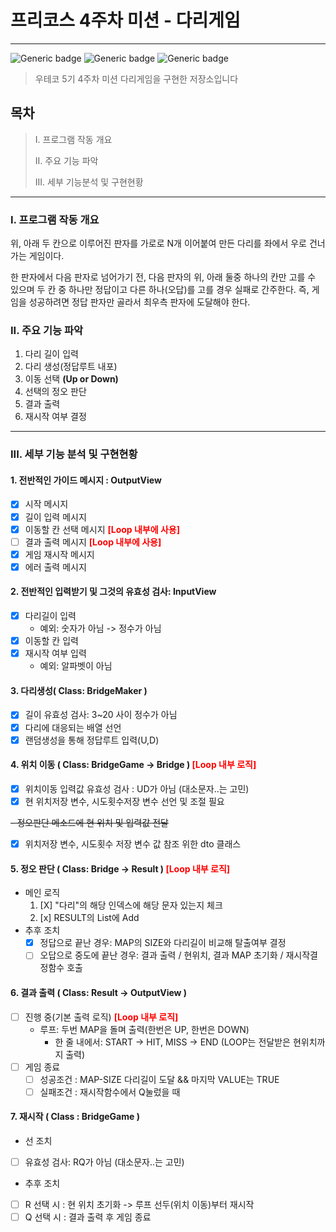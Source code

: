 # 프리코스 4주차 미션 - 다리게임

---

![Generic badge](https://img.shields.io/badge/precourse-week4-green.svg)
![Generic badge](https://img.shields.io/badge/test-6_passed-blue.svg)
![Generic badge](https://img.shields.io/badge/version-1.0.10-brightgreen.svg)

> 우테코 5기 4주차 미션 다리게임을 구현한 저장소입니다

## 목차

> I. 프로그램 작동 개요
>
> II. 주요 기능 파악
>
> III. 세부 기능분석 및 구현현황

___

### I. 프로그램 작동 개요

위, 아래 두 칸으로 이루어진 판자를 가로로 N개 이어붙여 만든 다리를 좌에서 우로 건너가는 게임이다.

한 판자에서 다음 판자로 넘어가기 전, 다음 판자의 위, 아래 둘중 하나의 칸만 고를 수 있으며 두 칸 중 하나만 정답이고 다른 하나(오답)를 고를 경우 실패로 간주한다.
즉, 게임을 성공하려면 정답 판자만 골라서 최우측 판자에 도달해야 한다.

### II. 주요 기능 파악

1. 다리 길이 입력
2. 다리 생성(정답루트 내포)
3. 이동 선택 **(Up or Down)**
4. 선택의 정오 판단
5. 결과 출력
6. 재시작 여부 결정

---

### III. 세부 기능 분석 및 구현현황

#### 1. 전반적인 가이드 메시지 : OutputView

- [x] 시작 메시지
- [x] 길이 입력 메시지
- [x] 이동할 칸 선택 메시지 <span style="color:red">**[Loop 내부에 사용]**
- [ ] 결과 출력 메시지 <span style="color:red">**[Loop 내부에 사용]**
- [x] 게임 재시작 메시지
- [X] 에러 출력 메시지

#### 2. 전반적인 입력받기 및 그것의 유효성 검사: InputView

- [x] 다리길이 입력
    * 예외: 숫자가 아님 -> 정수가 아님
- [x] 이동할 칸 입력
- [x] 재시작 여부 입력
    * 예외: 알파벳이 아님

#### 3. 다리생성( Class: BridgeMaker )

- [X] 길이 유효성 검사: 3~20 사이 정수가 아님
- [X] 다리에 대응되는 배열 선언
- [X] 랜덤생성을 통해 정답루트 입력(U,D)

#### 4. 위치 이동 ( Class: BridgeGame -> Bridge ) <span style="color:red">**[Loop 내부 로직]**

- [X] 위치이동 입력값 유효성 검사 :  UD가 아님 (대소문자..는 고민)
- [X] 현 위치저장 변수, 시도횟수저장 변수 선언 및 조절 필요

~~- 정오판단 메소드에 현 위치 및 입력값 전달~~

- [X] 위치저장 변수, 시도횟수 저장 변수 값 참조 위한 dto 클래스

#### 5. 정오 판단 ( Class: Bridge -> Result ) <span style="color:red">**[Loop 내부 로직]**

* 메인 로직
    1) [X] "다리"의 해당 인덱스에 해당 문자 있는지 체크
    2) [x] RESULT의 List<bool>에 Add
* 추후 조치
    - [x] 정답으로 끝난 경우: MAP의 SIZE와 다리길이 비교해 탈출여부 결정
    - [ ] 오답으로 중도에 끝난 경우: 결과 출력 / 현위치, 결과 MAP 초기화 / 재시작결정함수 호출

#### 6. 결과 출력 ( Class: Result -> OutputView )

- [ ] 진행 중(기본 출력 로직) <span style="color:red">**[Loop 내부 로직]**
    - 루프: 두번 MAP을 돌며 출력(한번은 UP, 한번은 DOWN)
        * 한 줄 내에서: START -> HIT, MISS -> END
          (LOOP는 전달받은 현위치까지 출력)
- [ ] 게임 종료
    * [ ] 성공조건 : MAP-SIZE 다리길이 도달 && 마지막 VALUE는 TRUE
    * [ ] 실패조건 : 재시작함수에서 Q눌렀을 때

#### 7. 재시작 ( Class : BridgeGame )

- 선 조치
- [ ] 유효성 검사: RQ가 아님 (대소문자..는 고민)
- 추후 조치
- [ ] R 선택 시 : 현 위치 초기화 -> 루프 선두(위치 이동)부터 재시작
- [ ] Q 선택 시 : 결과 출력 후 게임 종료
